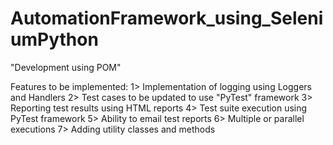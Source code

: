 # AutomationFramework_using_SeleniumPython
"Development using POM"

Features to be implemented:
1> Implementation of logging using Loggers and Handlers
2> Test cases to be updated to use "PyTest" framework
3> Reporting test results using HTML reports
4> Test suite execution using PyTest framework
5> Ability to email test reports
6> Multiple or parallel executions
7> Adding utility classes and methods

